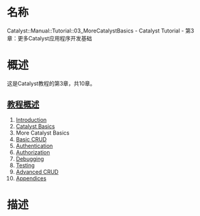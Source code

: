 # 名称

Catalyst::Manual::Tutorial::03_MoreCatalystBasics - Catalyst Tutorial - 第3章：更多Catalyst应用程序开发基础

# 概述

这是Catalyst教程的第3章，共10章。

## [教程概述](README.md)

1. [Introduction](01_Intro.md)
2. [Catalyst Basics](02_CatalystBasics.md)
3. More Catalyst Basics
4. [Basic CRUD](04_BasicCRUD.md)
5. [Authentication](05_Authentication.md)
6. [Authorization](06_Authorization.md)
7. [Debugging](07_Debugging.md)
8. [Testing](08_Testing.md)
9. [Advanced CRUD](09_AdvancedCRUD.md)
10. [Appendices](10_Appendices.md)

# 描述
